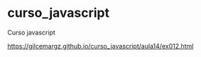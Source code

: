 # curso_javascript
 Curso javascript

https://gilcemargz.github.io/curso_javascript/aula14/ex012.html
